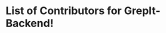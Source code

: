 # List of Contributors for GrepIt-Backend!

<!-- Format for adding contributor:
- [Bhupesh Dewangan](https://github.com/bhupesh98) -->